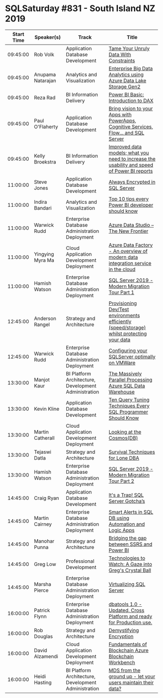 # SQLSaturday #831 - South Island NZ 2019
Start Time|Speaker(s)|Track|Title
---|---|---|---
09:45:00|Rob Volk|Application  Database Development|[Tame Your Unruly Data With Constraints](88042.md)
09:45:00|Anupama Natarajan|Analytics and Visualization|[Enterprise Big Data Analytics using Azure Data Lake Storage Gen2](91930.md)
09:45:00|Reza Rad|BI Information Delivery|[Power BI Basic: Introduction to DAX](92946.md)
09:45:00|Paul O'Flaherty|Application  Database Development|[Bring vision to your Apps with PowerApps, Cognitive Services, Flow... and SQL Server](93533.md)
09:45:00|Kelly Broekstra|BI Information Delivery|[Improved data models; what you need to increase the usability and speed of Power BI reports](93598.md)
11:00:00|Steve Jones|Application  Database Development|[Always Encrypted in SQL Server](87582.md)
11:00:00|Indira Bandari|Analytics and Visualization|[Top 10 tips every Power BI developer should know](90482.md)
11:00:00|Warwick Rudd|Enterprise Database Administration  Deployment|[Azure Data Studio – The New Frontier](92720.md)
11:00:00|Yingying Myra Ma|Cloud Application Development  Deployment|[Azure Data Factory - An overview of modern data integration service in the cloud](93706.md)
11:00:00|Hamish Watson|Enterprise Database Administration  Deployment|[SQL Server 2019 - Modern Migration Tour Part 1](94298.md)
12:45:00|Anderson Rangel|Strategy and Architecture|[Provisioning Dev/Test environments efficiently (speed/storage) whilst protecting your data](91643.md)
12:45:00|Warwick Rudd|Enterprise Database Administration  Deployment|[Configuring your SQLServer optimally on VMWare](94944.md)
13:30:00|Manjot Kaur|BI Platform Architecture, Development  Administration|[The Massively Parallel Processing Azure SQL Data Warehouse](88399.md)
13:30:00|Kevin Kline|Application  Database Development|[Ten Query Tuning Techniques Every SQL Programmer Should Know](90852.md)
13:30:00|Martin Catherall|Cloud Application Development  Deployment|[Looking at the Cosmos(DB)](92393.md)
13:30:00|Tejaswi Datla|Strategy and Architecture|[Survival Techniques for Lone DBA](93600.md)
13:30:00|Hamish Watson|Enterprise Database Administration  Deployment|[SQL Server 2019 - Modern Migration Tour Part 2](94299.md)
14:45:00|Craig Ryan|Application  Database Development|[It's a Trap! SQL Server Gotcha’s](87432.md)
14:45:00|Martin Cairney|Enterprise Database Administration  Deployment|[Smart Alerts in SQL DB using Automation and Logic Apps](89259.md)
14:45:00|Manohar Punna|Strategy and Architecture|[Bridging the gap between SSRS and Power BI](89629.md)
14:45:00|Greg Low|Professional Development|[Technologies to Watch: A Gaze into Greg's Crystal Ball](90687.md)
14:45:00|Marsha Pierce|Enterprise Database Administration  Deployment|[Virtualizing SQL Server](92375.md)
16:00:00|Patrick Flynn|Enterprise Database Administration  Deployment|[dbatools 1.0  -  Updated, Cross Platform and ready for Production use.](87955.md)
16:00:00|Rob Douglas|Strategy and Architecture|[Demystifying Encryption](90225.md)
16:00:00|David Alzamendi|Cloud Application Development  Deployment|[Fundamentals of Blockchain  Azure Blockchain Workbench](90547.md)
16:00:00|Heidi Hasting|BI Platform Architecture, Development  Administration|[MDS from the ground up - let your users maintain their data?](93173.md)
